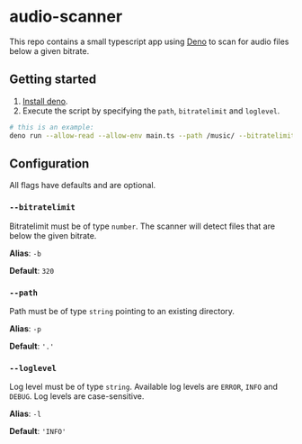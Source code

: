 # audio-scanner

This repo contains a small typescript app using [Deno](https://deno.com/) to scan for audio files below a given bitrate.

## Getting started

1. [Install deno](https://docs.deno.com/runtime/getting_started/installation/).
2. Execute the script by specifying the `path`, `bitratelimit` and `loglevel`.

```bash
# this is an example:
deno run --allow-read --allow-env main.ts --path /music/ --bitratelimit 128 --loglevel INFO
```

## Configuration

All flags have defaults and are optional.

### `--bitratelimit`

Bitratelimit must be of type `number`. The scanner will detect files that are below the given bitrate.

**Alias**: `-b`

**Default**: `320`

### `--path`

Path must be of type `string` pointing to an existing directory.

**Alias**: `-p`

**Default**: `'.'`

### `--loglevel`

Log level must be of type `string`. Available log levels are `ERROR`, `INFO` and `DEBUG`. Log levels are case-sensitive.

**Alias**: `-l`

**Default**: `'INFO'`
